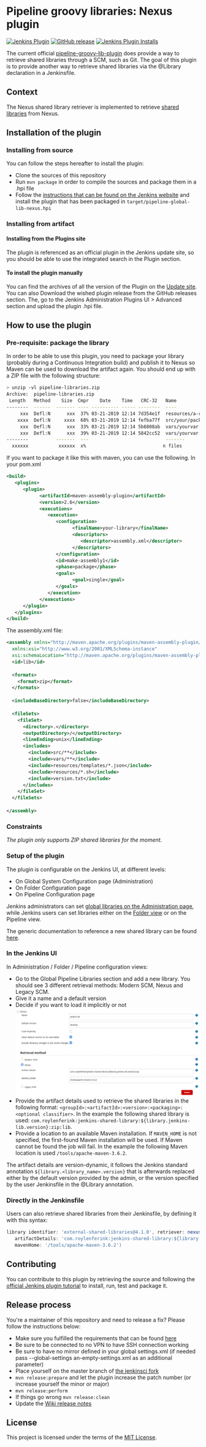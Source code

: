 # Pipeline groovy libraries: Nexus plugin

[![Jenkins Plugin](https://img.shields.io/jenkins/plugin/v/pipeline-global-lib-nexus.svg?color=blue)](https://plugins.jenkins.io/pipeline-global-lib-nexus)
[![GitHub release](https://img.shields.io/github/release/jenkinsci/pipeline-global-lib-nexus-plugin.svg?label=release)](https://github.com/jenkinsci/pipeline-global-lib-nexus-plugin/releases/latest)
[![Jenkins Plugin Installs](https://img.shields.io/jenkins/plugin/i/pipeline-global-lib-nexus.svg?color=blue)](https://plugins.jenkins.io/pipeline-global-lib-nexus)

The current official [pipeline-groovy-lib-plugin](https://github.com/jenkinsci/pipeline-groovy-lib-plugin/) does provide a way to retrieve 
shared libraries through a SCM, such as Git. The goal of this plugin is to provide another way to retrieve shared libraries via the @Library 
declaration in a Jenkinsfile.

## Context

The Nexus shared library retriever is implemented to retrieve [shared libraries](https://jenkins.io/doc/book/pipeline/shared-libraries/) from Nexus.

## Installation of the plugin

### Installing from source

You can follow the steps hereafter to install the plugin:

* Clone the sources of this repository
* Run `mvn package` in order to compile the sources and package them in a .hpi file
* Follow the [instructions that can be found on the Jenkins website](https://jenkins.io/doc/book/managing/plugins/#installing-a-plugin) and install the plugin 
that has been packaged in `target/pipeline-global-lib-nexus.hpi`

### Installing from artifact

#### Installing from the Plugins site

The plugin is referenced as an official plugin in the Jenkins update site, so you should be able to use the integrated search in the Plugin section.

#### To install the plugin manually

You can find the archives of all the version of the Plugin on the [Update site](https://plugins.jenkins.io/pipeline-global-lib-nexus).
You can also Download the wished plugin release from the GitHub releases section.
The, go to the Jenkins Administration Plugins UI > Advanced section and upload the plugin .hpi file.

## How to use the plugin

### Pre-requisite: package the library

In order to be able to use this plugin, you need to package your library (probably during a Continuous Integration build) and publish it to Nexus
so Maven can be used to download the artifact again. You should end up with a ZIP file with the following structure:

```bash
> unzip -vl pipeline-libraries.zip
Archive:  pipeline-libraries.zip
 Length   Method    Size  Cmpr    Date    Time   CRC-32   Name
--------  ------  ------- ---- ---------- ----- --------  ----
     xxx  Defl:N      xxx  37% 03-21-2019 12:14 7d354e1f  resources/a-rsc-needed
    xxxx  Defl:N     xxxx  68% 03-21-2019 12:14 fefba77f  src/your/package/YourGroovyClass.groovy
     xxx  Defl:N      xxx  33% 03-21-2019 12:14 5b6808ab  vars/yourvar.groovy
     xxx  Defl:N      xxx  39% 03-21-2019 12:14 5842cc52  vars/yourvar.txt
--------          -------  ---                            -------
  xxxxxx           xxxxxx  x%                            n files
```

If you want to package it like this with maven, you can use the following.
In your pom.xml

```xml
<build>
   <plugins>
      <plugin>
            <artifactId>maven-assembly-plugin</artifactId>
            <version>2.6</version>
            <executions>
               <execution>
                  <configuration>
                        <finalName>your-library</finalName>
                        <descriptors>
                           <descriptor>assembly.xml</descriptor>
                        </descriptors>
                  </configuration>
                  <id>make-assembly1</id>
                  <phase>package</phase>
                  <goals>
                        <goal>single</goal>
                  </goals>
               </execution>
            </executions>
      </plugin>
   </plugins>
</build>
```

The assembly.xml file:

```xml
<assembly xmlns="http://maven.apache.org/plugins/maven-assembly-plugin/assembly/1.1.3"
  xmlns:xsi="http://www.w3.org/2001/XMLSchema-instance"
  xsi:schemaLocation="http://maven.apache.org/plugins/maven-assembly-plugin/assembly/1.1.3 http://maven.apache.org/xsd/assembly-1.1.3.xsd">
  <id>lib</id>

  <formats>
    <format>zip</format>
  </formats>

  <includeBaseDirectory>false</includeBaseDirectory>

  <fileSets>
    <fileSet>
      <directory>.</directory>
      <outputDirectory>/</outputDirectory>
      <lineEnding>unix</lineEnding>
      <includes>
        <include>src/**</include>
        <include>vars/**</include>
        <include>resources/templates/*.json</include>
        <include>resources/*.sh</include>
        <include>version.txt</include>
      </includes>
    </fileSet>
  </fileSets>

</assembly>
```

### Constraints

*The plugin only supports ZIP shared libraries for the moment.*

### Setup of the plugin

The plugin is configurable on the Jenkins UI, at different levels:

* On Global System Configuration page (Administration)
* On Folder Configuration page
* On Pipeline Configuration page

Jenkins administrators can set [global libraries on the Administration page](https://jenkins.io/doc/book/pipeline/shared-libraries/#global-shared-libraries), 
while Jenkins users can set libraries either on the [Folder view](https://jenkins.io/doc/book/pipeline/shared-libraries/#folder-level-shared-libraries) or on 
the Pipeline view.

The generic documentation to reference a new shared library can be found [here](https://jenkins.io/doc/book/pipeline/shared-libraries/#using-libraries).

### In the Jenkins UI

In Administration / Folder / Pipeline configuration views:

* Go to the Global Pipeline Libraries section and add a new library. You should see 3 different retrieval methods: Modern SCM, Nexus and Legacy SCM.
* Give it a name and a default version
* Decide if you want to load it implicitly or not
![Administration UI](doc/NexusRetrievalSettings.png)
* Provide the artifact details used to retrieve the shared libraries in the following format: `<groupId>:<artifactId>:<version>:<packaging>:<optional classifier>`. 
  In the example the following shared library is used: `com.roylenferink:jenkins-shared-library:${library.jenkins-lib.version}:zip:lib`.
* Provide a location to an available Maven installation. If `MAVEN_HOME` is not specified, the first-found
  Maven installation will be used. If Maven cannot be found the job will fail.
  In the example the following Maven location is used `/tools/apache-maven-3.6.2`.

The artifact details are version-dynamic, it follows the Jenkins standard annotation `${library.<library_name>.version}` that is afterwards replaced either by the 
default version provided by the admin, or the version specified by the user Jenkinsfile in the @Library annotation.

### Directly in the Jenkinsfile

Users can also retrieve shared libraries from their Jenkinsfile, by defining it with this syntax:

```groovy
library identifier: 'external-shared-libraries@4.1.0', retriever: nexus(
   artifactDetails: 'com.roylenferink:jenkins-shared-library:${library.external-shared-libraries.version}:zip:lib',
   mavenHome: '/tools/apache-maven-3.6.2')
```

## Contributing

You can contribute to this plugin by retrieving the source and following the [official Jenkins plugin tutorial](https://wiki.jenkins.io/display/JENKINS/Plugin+tutorial) 
to install, run, test and package it.

## Release process

You're a maintainer of this repository and need to release a fix? Please follow the instructions below:

* Make sure you fulfilled the requirements that can be found [here](https://jenkins.io/doc/developer/publishing/releasing/)
* Be sure to be connected to no VPN to have SSH connection working
* Be sure to have no mirror defined in your global settings.xml (if needed pass --global-settings an-empty-settings.xml as an additional parameter)
* Place yourself on the master branch of [the jenkinsci fork](https://github.com/jenkinsci/pipeline-global-lib-nexus-plugin)
* ```mvn release:prepare``` and let the plugin increase the patch number (or increase yourself the minor or major)
* ```mvn release:perform```
* If things go wrong ```mvn release:clean```
* Update the [Wiki release notes](https://wiki.jenkins.io/display/JENKINS/Nexus+Shared+Libraries+Retriever+plugin)

## License

This project is licensed under the terms of the [MIT License](LICENSE).
